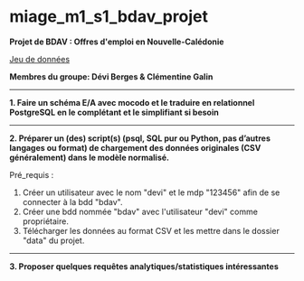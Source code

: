 # miage_m1_s1_bdav_projet

**Projet de BDAV : Offres d'emploi en Nouvelle-Calédonie**

[Jeu de données](https://data.gouv.nc/explore/dataset/offres-demploi/information/?flg=fr-fr&disjunctive.experience&disjunctive.typecontrat&disjunctive.communeemploi&disjunctive.niveauformation&disjunctive.employeur_type&disjunctive.employeur_nomentreprise&disjunctive.specifites_multivalue&disjunctive.zonesdeplacement_multivalue&disjunctive.permis_affichage&disjunctive.langues_affichage)

**Membres du groupe: Dévi Berges & Clémentine Galin**
***

**1. Faire un schéma E/A avec mocodo et le traduire en relationnel PostgreSQL en le complétant et le simplifiant 
si besoin**




***

**2. Préparer un (des) script(s) (psql, SQL pur ou Python, pas d’autres langages ou format) de chargement des données
originales (CSV généralement) dans le modèle normalisé.**



Pré_requis :
1. Créer un utilisateur avec le nom "devi" et le mdp "123456" afin de se connecter à la bdd "bdav".
2. Créer une bdd nommée "bdav" avec l'utilisateur "devi" comme propriétaire.
3. Télécharger les données au format CSV et les mettre dans le dossier "data" du projet.

***

**3. Proposer quelques requêtes analytiques/statistiques intéressantes**